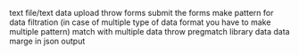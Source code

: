 text file/text data upload throw forms
submit the forms
make pattern for data filtration (in case of multiple type of data format you have to make multiple pattern)
match with multiple data throw pregmatch library
data data marge in json output
